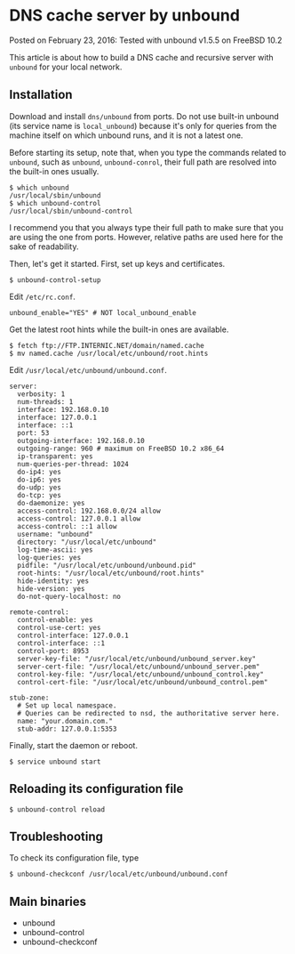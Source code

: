 # DNS cache server by unbound

Posted on February 23, 2016: Tested with unbound v1.5.5 on FreeBSD 10.2

This article is about
how to build a DNS cache and recursive server with `unbound`
for your local network.


## Installation

Download and install `dns/unbound` from ports.
Do not use built-in unbound (its service name is `local_unbound`)
because it's only for queries from the machine itself on which unbound runs,
and it is not a latest one.

Before starting its setup,
note that, when you type the commands related to `unbound`,
such as `unbound`, `unbound-conrol`,
their full path are resolved into the built-in ones usually.

```
$ which unbound
/usr/local/sbin/unbound
$ which unbound-control
/usr/local/sbin/unbound-control
```

I recommend you that you always type their full path
to make sure that you are using the one from ports.
However, relative paths are used here for the sake of readability.

Then, let's get it started.
First, set up keys and certificates.

```
$ unbound-control-setup
```

Edit `/etc/rc.conf`.

```
unbound_enable="YES" # NOT local_unbound_enable
```

Get the latest root hints while the built-in ones are available.

```
$ fetch ftp://FTP.INTERNIC.NET/domain/named.cache
$ mv named.cache /usr/local/etc/unbound/root.hints
```

Edit `/usr/local/etc/unbound/unbound.conf`.

```
server:
  verbosity: 1
  num-threads: 1
  interface: 192.168.0.10
  interface: 127.0.0.1
  interface: ::1
  port: 53
  outgoing-interface: 192.168.0.10
  outgoing-range: 960 # maximum on FreeBSD 10.2 x86_64
  ip-transparent: yes
  num-queries-per-thread: 1024
  do-ip4: yes
  do-ip6: yes
  do-udp: yes
  do-tcp: yes
  do-daemonize: yes
  access-control: 192.168.0.0/24 allow
  access-control: 127.0.0.1 allow
  access-control: ::1 allow
  username: "unbound"
  directory: "/usr/local/etc/unbound"
  log-time-ascii: yes
  log-queries: yes
  pidfile: "/usr/local/etc/unbound/unbound.pid"
  root-hints: "/usr/local/etc/unbound/root.hints"
  hide-identity: yes
  hide-version: yes
  do-not-query-localhost: no

remote-control:
  control-enable: yes
  control-use-cert: yes
  control-interface: 127.0.0.1
  control-interface: ::1
  control-port: 8953
  server-key-file: "/usr/local/etc/unbound/unbound_server.key"
  server-cert-file: "/usr/local/etc/unbound/unbound_server.pem"
  control-key-file: "/usr/local/etc/unbound/unbound_control.key"
  control-cert-file: "/usr/local/etc/unbound/unbound_control.pem"

stub-zone:
  # Set up local namespace.
  # Queries can be redirected to nsd, the authoritative server here.
  name: "your.domain.com."
  stub-addr: 127.0.0.1:5353
```

Finally, start the daemon or reboot.

```
$ service unbound start
```


## Reloading its configuration file

```
$ unbound-control reload
```


## Troubleshooting

To check its configuration file, type

```
$ unbound-checkconf /usr/local/etc/unbound/unbound.conf
```


## Main binaries

* unbound
* unbound-control
* unbound-checkconf
